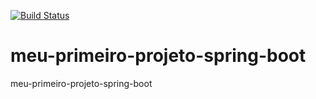 [![Build Status](https://travis-ci.org/hoffmanngusttavo/meu-primeiro-projeto-spring-boot.svg?branch=master)](https://travis-ci.org/hoffmanngusttavo/meu-primeiro-projeto-spring-boot)


# meu-primeiro-projeto-spring-boot
meu-primeiro-projeto-spring-boot
